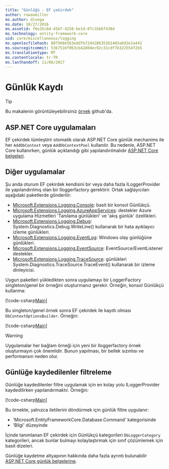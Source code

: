 ```yaml
---
title: "Günlüğü - EF çekirdek"
author: rowanmiller
ms.author: divega
ms.date: 10/27/2016
ms.assetid: f6e35c6d-45b7-4258-be1d-87c1bb67438d
ms.technology: entity-framework-core
uid: core/miscellaneous/logging
ms.openlocfilehash: 807560e563eddfb72d4286353b1403a0d2e2a441
ms.sourcegitcommit: 5367516f063cb42804ec92c31cdf76322554f2b5
ms.translationtype: MT
ms.contentlocale: tr-TR
ms.lasthandoff: 11/08/2017
---
```

# <a name="logging"></a>Günlük Kaydı

> [!TIP]  
> Bu makalenin görüntüleyebilirsiniz [örnek](https://github.com/aspnet/EntityFramework.Docs/tree/master/samples/core/Miscellaneous/Logging) github'da.

## <a name="aspnet-core-applications"></a>ASP.NET Core uygulamaları

EF çekirdek tümleştirir otomatik olarak ASP.NET Core günlük mechanims ile her `AddDbContext` veya `AddDbContextPool` kullanılır. Bu nedenle, ASP.NET Core kullanırken, günlük açıklandığı gibi yapılandırılmalıdır [ASP.NET Core belgeleri](https://docs.microsoft.com/en-us/aspnet/core/fundamentals/logging?tabs=aspnetcore2x).

## <a name="other-applications"></a>Diğer uygulamalar

Şu anda oturum EF çekirdek kendisini bir veya daha fazla ILoggerProvider ile yapılandırılmış olan bir Iloggerfactory gerektirir. Ortak sağlayıcıları aşağıdaki paketlerde gönderilir:

* [Microsoft.Extensions.Logging.Console](https://www.nuget.org/packages/Microsoft.Extensions.Logging.Console/): basit bir konsol Günlükçü.
* [Microsoft.Extensions.Logging.AzureAppServices](https://www.nuget.org/packages/Microsoft.Extensions.Logging.AzureAppServices/): destekler Azure uygulama Hizmetleri 'Tanılama günlükleri' ve 'akış günlük' özellikleri.
* [Microsoft.Extensions.Logging.Debug](https://www.nuget.org/packages/Microsoft.Extensions.Logging.Debug/): System.Diagnostics.Debug.WriteLine() kullanarak bir hata ayıklayıcı izleme günlükleri.
* [Microsoft.Extensions.Logging.EventLog](https://www.nuget.org/packages/Microsoft.Extensions.Logging.EventLog/): Windows olay günlüğüne günlükleri.
* [Microsoft.Extensions.Logging.EventSource](https://www.nuget.org/packages/Microsoft.Extensions.Logging.EventSource/): EventSource/EventListener destekler.
* [Microsoft.Extensions.Logging.TraceSource](https://www.nuget.org/packages/Microsoft.Extensions.Logging.TraceSource/): günlükleri System.Diagnostics.TraceSource.TraceEvent() kullanarak bir izleme dinleyicisi.

Uygun paketleri yükledikten sonra uygulamayı bir LoggerFactory singleton/genel bir örneğini oluşturmanız gerekir. Örneğin, konsol Günlükçü kullanma:

[!code-csharp[Main](../../../samples/core/Miscellaneous/Logging/Logging/BloggingContext.cs#DefineLoggerFactory)]

Bu singleton/genel örnek sonra EF çekirdek ile kayıtlı olması `DbContextOptionsBuilder`. Örneğin:

[!code-csharp[Main](../../../samples/core/Miscellaneous/Logging/Logging/BloggingContext.cs#RegisterLoggerFactory)]

> [!WARNING]
> Uygulamalar her bağlam örneği için yeni bir Iloggerfactory örnek oluşturmayın çok önemlidir. Bunun yapılması, bir bellek sızıntısı ve performansın neden olur.

## <a name="filtering-what-is-logged"></a>Günlüğe kaydedilenler filtreleme

Günlüğe kaydedilenler filtre uygulamak için en kolay yolu ILoggerProvider kaydedilirken yapılandırmaktır. Örneğin:

[!code-csharp[Main](../../../samples/core/Miscellaneous/Logging/Logging/BloggingContextWithFiltering.cs#DefineLoggerFactory)]

Bu örnekte, yalnızca iletilerini döndürmek için günlük filtre uygulanır:
 * 'Microsoft.EntityFrameworkCore.Database.Command' kategorisinde
 * 'Bilgi' düzeyinde

İçinde tanımlanan EF çekirdek için Günlükçü kategorileri `DbLoggerCategory` kategorileri, ancak bunlar bulmayı kolaylaştırmak için sınıf çözümlemek için basit dizeleri.

Günlüğe kaydetme altyapının hakkında daha fazla ayrıntı bulunabilir [ASP.NET Core günlük belgelerine](https://docs.microsoft.com/en-us/aspnet/core/fundamentals/logging?tabs=aspnetcore2x).